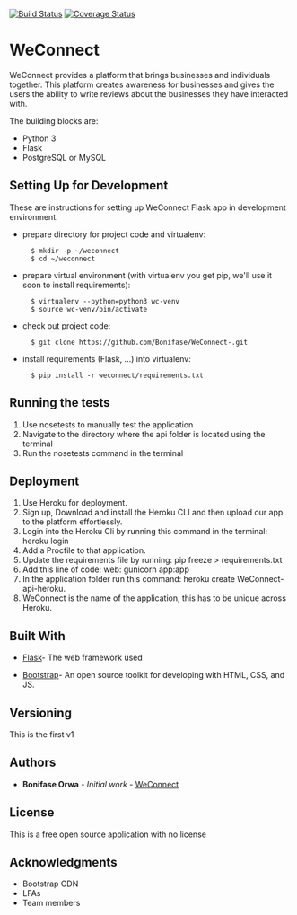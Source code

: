 [![Build Status](https://travis-ci.org/Bonifase/WeConnectV2.svg?branch=develop)](https://travis-ci.org/Bonifase/WeConnectV2) [![Coverage Status](https://coveralls.io/repos/github/Bonifase/WeConnectV2/badge.svg?branch=ft-database-models-157388343)](https://coveralls.io/github/Bonifase/WeConnectV2?branch=ft-database-models-157388343)

# WeConnect
WeConnect provides a platform that brings businesses and individuals together.
This platform creates awareness for businesses and gives the users the ability to write reviews about the businesses they have interacted with. 


The building blocks are:

* Python 3
* Flask
* PostgreSQL or MySQL

## Setting Up for Development

These are instructions for setting up WeConnect Flask app
in development environment.

* prepare directory for project code and virtualenv:

        $ mkdir -p ~/weconnect
        $ cd ~/weconnect

* prepare virtual environment
  (with virtualenv you get pip, we'll use it soon to install requirements):

        $ virtualenv --python=python3 wc-venv
        $ source wc-venv/bin/activate

* check out project code:

        $ git clone https://github.com/Bonifase/WeConnect-.git

* install requirements (Flask, ...) into virtualenv:

        $ pip install -r weconnect/requirements.txt

## Running the tests
1. Use nosetests to manually test the application
2. Navigate to the directory where the api folder is located using the terminal
3. Run the nosetests command in the terminal

## Deployment

1. Use Heroku for deployment. 
2. Sign up, Download and install the Heroku CLI and then upload our app to the platform effortlessly.
3. Login into the Heroku Cli by running this command in the terminal: heroku login
4. Add a Procfile to that application.
5. Update the requirements file by running: pip freeze > requirements.txt
6. Add this line of code: web: gunicorn app:app
7. In the application folder run this command: heroku create WeConnect-api-heroku.
8. WeConnect is the name of the application, this has to be unique across Heroku. 

## Built With

 * [Flask](http://flask.pocoo.org/)- The web framework used

 * [Bootstrap](https://getbootstrap.com/)- An open source toolkit for developing with HTML, CSS, and JS.


## Versioning

This is the first v1 

## Authors

* **Bonifase Orwa** - *Initial work* - [WeConnect](https://github.com/Bonifase/WeConnect-)

## License

This is a free open source application with no license

## Acknowledgments
* Bootstrap CDN
* LFAs
* Team members
